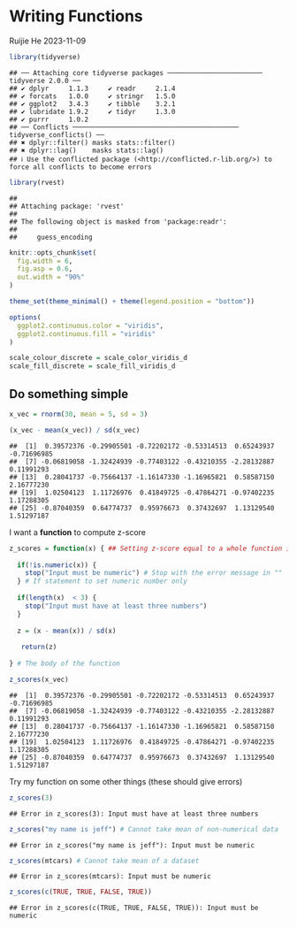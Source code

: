 Writing Functions
================
Ruijie He
2023-11-09

``` r
library(tidyverse)
```

    ## ── Attaching core tidyverse packages ──────────────────────── tidyverse 2.0.0 ──
    ## ✔ dplyr     1.1.3     ✔ readr     2.1.4
    ## ✔ forcats   1.0.0     ✔ stringr   1.5.0
    ## ✔ ggplot2   3.4.3     ✔ tibble    3.2.1
    ## ✔ lubridate 1.9.2     ✔ tidyr     1.3.0
    ## ✔ purrr     1.0.2     
    ## ── Conflicts ────────────────────────────────────────── tidyverse_conflicts() ──
    ## ✖ dplyr::filter() masks stats::filter()
    ## ✖ dplyr::lag()    masks stats::lag()
    ## ℹ Use the conflicted package (<http://conflicted.r-lib.org/>) to force all conflicts to become errors

``` r
library(rvest)
```

    ## 
    ## Attaching package: 'rvest'
    ## 
    ## The following object is masked from 'package:readr':
    ## 
    ##     guess_encoding

``` r
knitr::opts_chunk$set(
  fig.width = 6,
  fig.asp = 0.6,
  out.width = "90%"
)

theme_set(theme_minimal() + theme(legend.position = "bottom"))

options(
  ggplot2.continuous.color = "viridis",
  ggplot2.continuous.fill = "viridis"
)

scale_colour_discrete = scale_color_viridis_d
scale_fill_discrete = scale_fill_viridis_d
```

## Do something simple

``` r
x_vec = rnorm(30, mean = 5, sd = 3)

(x_vec - mean(x_vec)) / sd(x_vec)
```

    ##  [1]  0.39572376 -0.29905501 -0.72202172 -0.53314513  0.65243937 -0.71696985
    ##  [7] -0.06819058 -1.32424939 -0.77403122 -0.43210355 -2.28132887  0.11991293
    ## [13]  0.28041737 -0.75664137 -1.16147330 -1.16965821  0.58587150  2.16777230
    ## [19]  1.02504123  1.11726976  0.41849725 -0.47864271 -0.97402235  1.17288305
    ## [25] -0.87040359  0.64774737  0.95976673  0.37432697  1.13129540  1.51297187

I want a **function** to compute z-score

``` r
z_scores = function(x) { ## Setting z-score equal to a whole function instead of computation
  
  if(!is.numeric(x)) {
    stop("Input must be numeric") # Stop with the error message in ""
  } # If statement to set numeric number only
  
  if(length(x)  < 3) {
    stop("Input must have at least three numbers")
  }
  
  z = (x - mean(x)) / sd(x)
 
   return(z)
  
} # The body of the function

z_scores(x_vec)
```

    ##  [1]  0.39572376 -0.29905501 -0.72202172 -0.53314513  0.65243937 -0.71696985
    ##  [7] -0.06819058 -1.32424939 -0.77403122 -0.43210355 -2.28132887  0.11991293
    ## [13]  0.28041737 -0.75664137 -1.16147330 -1.16965821  0.58587150  2.16777230
    ## [19]  1.02504123  1.11726976  0.41849725 -0.47864271 -0.97402235  1.17288305
    ## [25] -0.87040359  0.64774737  0.95976673  0.37432697  1.13129540  1.51297187

Try my function on some other things (these should give errors)

``` r
z_scores(3)
```

    ## Error in z_scores(3): Input must have at least three numbers

``` r
z_scores("my name is jeff") # Cannot take mean of non-numerical data
```

    ## Error in z_scores("my name is jeff"): Input must be numeric

``` r
z_scores(mtcars) # Cannot take mean of a dataset
```

    ## Error in z_scores(mtcars): Input must be numeric

``` r
z_scores(c(TRUE, TRUE, FALSE, TRUE))
```

    ## Error in z_scores(c(TRUE, TRUE, FALSE, TRUE)): Input must be numeric
